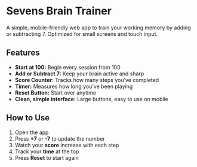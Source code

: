 # Sevens Brain Trainer

A simple, mobile-friendly web app to train your working memory by adding or subtracting 7. Optimized for small screens and touch input.

## Features

- **Start at 100:** Begin every session from 100  
- **Add or Subtract 7:** Keep your brain active and sharp  
- **Score Counter:** Tracks how many steps you’ve completed  
- **Timer:** Measures how long you’ve been playing  
- **Reset Button:** Start over anytime  
- **Clean, simple interface:** Large buttons, easy to use on mobile  

## How to Use

1. Open the app  
2. Press **+7** or **-7** to update the number  
3. Watch your **score** increase with each step  
4. Track your **time** at the top  
5. Press **Reset** to start again  
